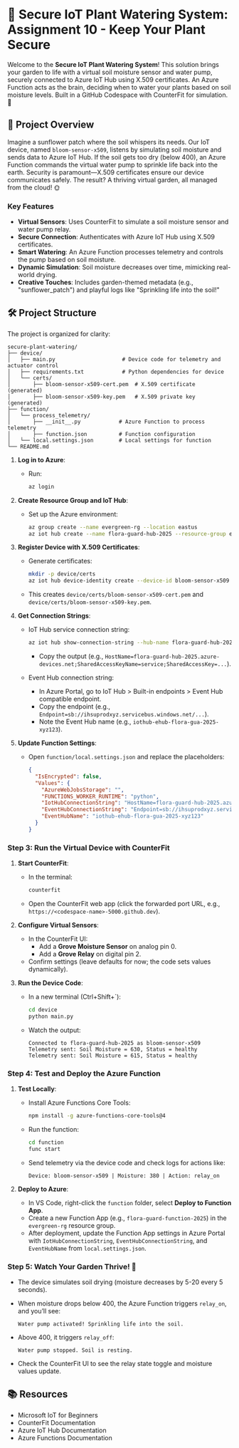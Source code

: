 # 🌱 Secure IoT Plant Watering System: Assignment 10 - Keep Your Plant Secure

Welcome to the **Secure IoT Plant Watering System**! This solution brings your garden to life with a virtual soil moisture sensor and water pump, securely connected to Azure IoT Hub using X.509 certificates. An Azure Function acts as the brain, deciding when to water your plants based on soil moisture levels. Built in a GitHub Codespace with CounterFit for simulation. 🌼

## 🎯 Project Overview

Imagine a sunflower patch where the soil whispers its needs. Our IoT device, named `bloom-sensor-x509`, listens by simulating soil moisture and sends data to Azure IoT Hub. If the soil gets too dry (below 400), an Azure Function commands the virtual water pump to sprinkle life back into the earth. Security is paramount—X.509 certificates ensure our device communicates safely. The result? A thriving virtual garden, all managed from the cloud! 🌞

### Key Features

- **Virtual Sensors**: Uses CounterFit to simulate a soil moisture sensor and water pump relay.
- **Secure Connection**: Authenticates with Azure IoT Hub using X.509 certificates.
- **Smart Watering**: An Azure Function processes telemetry and controls the pump based on soil moisture.
- **Dynamic Simulation**: Soil moisture decreases over time, mimicking real-world drying.
- **Creative Touches**: Includes garden-themed metadata (e.g., "sunflower_patch") and playful logs like "Sprinkling life into the soil!"

## 🛠️ Project Structure

The project is organized for clarity:

```
secure-plant-watering/
├── device/
│   ├── main.py                     # Device code for telemetry and actuator control
│   ├── requirements.txt            # Python dependencies for device
│   └── certs/
│       ├── bloom-sensor-x509-cert.pem  # X.509 certificate (generated)
│       ├── bloom-sensor-x509-key.pem   # X.509 private key (generated)
├── function/
│   └── process_telemetry/
│       ├── __init__.py            # Azure Function to process telemetry
│       ├── function.json          # Function configuration
│   └── local.settings.json        # Local settings for function
└── README.md                      
```

1. **Log in to Azure**:

   - Run:

     ```bash
     az login
     ```

2. **Create Resource Group and IoT Hub**:

   - Set up the Azure environment:

     ```bash
     az group create --name evergreen-rg --location eastus
     az iot hub create --name flora-guard-hub-2025 --resource-group evergreen-rg --sku S1
     ```

3. **Register Device with X.509 Certificates**:

   - Generate certificates:

     ```bash
     mkdir -p device/certs
     az iot hub device-identity create --device-id bloom-sensor-x509 --am x509_thumbprint --output-dir device/certs --hub-name flora-guard-hub-2025
     ```
   - This creates `device/certs/bloom-sensor-x509-cert.pem` and `device/certs/bloom-sensor-x509-key.pem`.

4. **Get Connection Strings**:

   - IoT Hub service connection string:

     ```bash
     az iot hub show-connection-string --hub-name flora-guard-hub-2025 --policy-name service
     ```
     - Copy the output (e.g., `HostName=flora-guard-hub-2025.azure-devices.net;SharedAccessKeyName=service;SharedAccessKey=...`).
   - Event Hub connection string:
     - In Azure Portal, go to IoT Hub &gt; Built-in endpoints &gt; Event Hub compatible endpoint.
     - Copy the endpoint (e.g., `Endpoint=sb://ihsuprodxyz.servicebus.windows.net/...`).
     - Note the Event Hub name (e.g., `iothub-ehub-flora-gua-2025-xyz123`).

5. **Update Function Settings**:

   - Open `function/local.settings.json` and replace the placeholders:

     ```json
     {
       "IsEncrypted": false,
       "Values": {
         "AzureWebJobsStorage": "",
         "FUNCTIONS_WORKER_RUNTIME": "python",
         "IotHubConnectionString": "HostName=flora-guard-hub-2025.azure-devices.net;SharedAccessKeyName=service;SharedAccessKey=xyz123...",
         "EventHubConnectionString": "Endpoint=sb://ihsuprodxyz.servicebus.windows.net/;SharedAccessKeyName=iothubowner;SharedAccessKey=abc456...;EntityPath=iothub-ehub-flora-gua-2025-xyz123",
         "EventHubName": "iothub-ehub-flora-gua-2025-xyz123"
       }
     }
     ```

### Step 3: Run the Virtual Device with CounterFit

1. **Start CounterFit**:

   - In the terminal:

     ```bash
     counterfit
     ```
   - Open the CounterFit web app (click the forwarded port URL, e.g., `https://<codespace-name>-5000.github.dev`).

2. **Configure Virtual Sensors**:

   - In the CounterFit UI:
     - Add a **Grove Moisture Sensor** on analog pin 0.
     - Add a **Grove Relay** on digital pin 2.
   - Confirm settings (leave defaults for now; the code sets values dynamically).

3. **Run the Device Code**:

   - In a new terminal (Ctrl+Shift+\`):

     ```bash
     cd device
     python main.py
     ```
   - Watch the output:

     ```
     Connected to flora-guard-hub-2025 as bloom-sensor-x509
     Telemetry sent: Soil Moisture = 630, Status = healthy
     Telemetry sent: Soil Moisture = 615, Status = healthy
     ```

### Step 4: Test and Deploy the Azure Function

1. **Test Locally**:

   - Install Azure Functions Core Tools:

     ```bash
     npm install -g azure-functions-core-tools@4
     ```
   - Run the function:

     ```bash
     cd function
     func start
     ```
   - Send telemetry via the device code and check logs for actions like:

     ```
     Device: bloom-sensor-x509 | Moisture: 380 | Action: relay_on
     ```

2. **Deploy to Azure**:

   - In VS Code, right-click the `function` folder, select **Deploy to Function App**.
   - Create a new Function App (e.g., `flora-guard-function-2025`) in the `evergreen-rg` resource group.
   - After deployment, update the Function App settings in Azure Portal with `IotHubConnectionString`, `EventHubConnectionString`, and `EventHubName` from `local.settings.json`.

### Step 5: Watch Your Garden Thrive! 🌻

- The device simulates soil drying (moisture decreases by 5-20 every 5 seconds).
- When moisture drops below 400, the Azure Function triggers `relay_on`, and you’ll see:

  ```
  Water pump activated! Sprinkling life into the soil.
  ```
- Above 400, it triggers `relay_off`:

  ```
  Water pump stopped. Soil is resting.
  ```
- Check the CounterFit UI to see the relay state toggle and moisture values update.

## 

## 📚 Resources

- Microsoft IoT for Beginners
- CounterFit Documentation
- Azure IoT Hub Documentation
- Azure Functions Documentation

## 